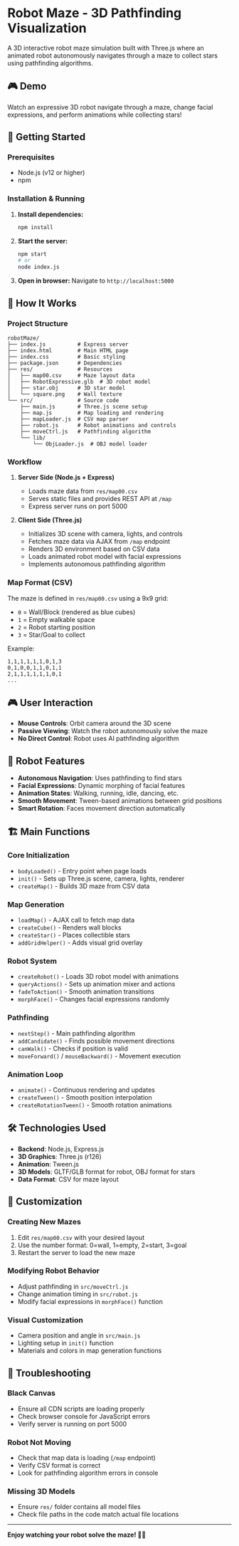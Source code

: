 # Robot Maze - 3D Pathfinding Visualization

A 3D interactive robot maze simulation built with Three.js where an animated robot autonomously navigates through a maze to collect stars using pathfinding algorithms.

## 🎮 Demo

Watch an expressive 3D robot navigate through a maze, change facial expressions, and perform animations while collecting stars!

## 🚀 Getting Started

### Prerequisites
- Node.js (v12 or higher)
- npm

### Installation & Running

1. **Install dependencies:**
   ```bash
   npm install
   ```

2. **Start the server:**
   ```bash
   npm start
   # or
   node index.js
   ```

3. **Open in browser:**
   Navigate to `http://localhost:5000`

## 🎯 How It Works

### Project Structure
```
robotMaze/
├── index.js          # Express server
├── index.html        # Main HTML page
├── index.css         # Basic styling
├── package.json      # Dependencies
├── res/              # Resources
│   ├── map00.csv     # Maze layout data
│   ├── RobotExpressive.glb  # 3D robot model
│   ├── star.obj      # 3D star model
│   └── square.png    # Wall texture
└── src/              # Source code
    ├── main.js       # Three.js scene setup
    ├── map.js        # Map loading and rendering
    ├── mapLoader.js  # CSV map parser
    ├── robot.js      # Robot animations and controls
    ├── moveCtrl.js   # Pathfinding algorithm
    └── lib/
        └── ObjLoader.js  # OBJ model loader
```

### Workflow

1. **Server Side (Node.js + Express)**
   - Loads maze data from `res/map00.csv`
   - Serves static files and provides REST API at `/map`
   - Express server runs on port 5000

2. **Client Side (Three.js)**
   - Initializes 3D scene with camera, lights, and controls
   - Fetches maze data via AJAX from `/map` endpoint
   - Renders 3D environment based on CSV data
   - Loads animated robot model with facial expressions
   - Implements autonomous pathfinding algorithm

### Map Format (CSV)

The maze is defined in `res/map00.csv` using a 9x9 grid:
- `0` = Wall/Block (rendered as blue cubes)
- `1` = Empty walkable space
- `2` = Robot starting position
- `3` = Star/Goal to collect

Example:
```
1,1,1,1,1,1,0,1,3
0,1,0,0,1,1,0,1,1
2,1,1,1,1,1,1,0,1
...
```

## 🎮 User Interaction

- **Mouse Controls**: Orbit camera around the 3D scene
- **Passive Viewing**: Watch the robot autonomously solve the maze
- **No Direct Control**: Robot uses AI pathfinding algorithm

## 🤖 Robot Features

- **Autonomous Navigation**: Uses pathfinding to find stars
- **Facial Expressions**: Dynamic morphing of facial features
- **Animation States**: Walking, running, idle, dancing, etc.
- **Smooth Movement**: Tween-based animations between grid positions
- **Smart Rotation**: Faces movement direction automatically

## 🏗️ Main Functions

### Core Initialization
- `bodyLoaded()` - Entry point when page loads
- `init()` - Sets up Three.js scene, camera, lights, renderer
- `createMap()` - Builds 3D maze from CSV data

### Map Generation
- `loadMap()` - AJAX call to fetch map data
- `createCube()` - Renders wall blocks
- `createStar()` - Places collectible stars
- `addGridHelper()` - Adds visual grid overlay

### Robot System
- `createRobot()` - Loads 3D robot model with animations
- `queryActions()` - Sets up animation mixer and actions
- `fadeToAction()` - Smooth animation transitions
- `morphFace()` - Changes facial expressions randomly

### Pathfinding
- `nextStep()` - Main pathfinding algorithm
- `addCandidate()` - Finds possible movement directions
- `canWalk()` - Checks if position is valid
- `moveForward()` / `mouseBackward()` - Movement execution

### Animation Loop
- `animate()` - Continuous rendering and updates
- `createTween()` - Smooth position interpolation
- `createRotationTween()` - Smooth rotation animations

## 🛠️ Technologies Used

- **Backend**: Node.js, Express.js
- **3D Graphics**: Three.js (r126)
- **Animation**: Tween.js
- **3D Models**: GLTF/GLB format for robot, OBJ format for stars
- **Data Format**: CSV for maze layout

## 🎨 Customization

### Creating New Mazes
1. Edit `res/map00.csv` with your desired layout
2. Use the number format: 0=wall, 1=empty, 2=start, 3=goal
3. Restart the server to load the new maze

### Modifying Robot Behavior
- Adjust pathfinding in `src/moveCtrl.js`
- Change animation timing in `src/robot.js`
- Modify facial expressions in `morphFace()` function

### Visual Customization
- Camera position and angle in `src/main.js`
- Lighting setup in `init()` function
- Materials and colors in map generation functions

## 🐛 Troubleshooting

### Black Canvas
- Ensure all CDN scripts are loading properly
- Check browser console for JavaScript errors
- Verify server is running on port 5000

### Robot Not Moving
- Check that map data is loading (`/map` endpoint)
- Verify CSV format is correct
- Look for pathfinding algorithm errors in console

### Missing 3D Models
- Ensure `res/` folder contains all model files
- Check file paths in the code match actual file locations

---

**Enjoy watching your robot solve the maze! 🤖✨**